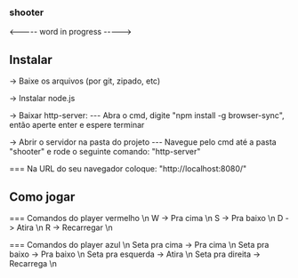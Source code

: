 ### shooter
<----- word in progress ----->
## Instalar
<p> 
-> Baixe os arquivos (por git, zipado, etc)

-> Instalar node.js

-> Baixar http-server:
--- Abra o cmd, digite "npm install -g browser-sync", então aperte enter e espere terminar

-> Abrir o servidor na pasta do projeto
--- Navegue pelo cmd até a pasta "shooter" e rode o seguinte comando: "http-server"

=== Na URL do seu navegador coloque: "http://localhost:8080/"

## Como jogar
=== Comandos do player vermelho \n
  W -> Pra cima \n
  S -> Pra baixo \n
  D -> Atira \n
  R -> Recarregar \n

=== Comandos do player azul \n
  Seta pra cima -> Pra cima \n
  Seta pra baixo -> Pra baixo \n
  Seta pra esquerda -> Atira \n
  Seta pra direita -> Recarrega \n
  
</p>


 
